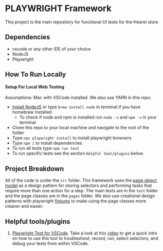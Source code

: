 # PLAYWRIGHT Framework

This project is the main repository for functional UI tests for the Hearst store

## Dependencies

- vscode or any other IDE of your choice
- NodeJS
- Playwright

## How To Run Locally

#### Setup For Local Web Testing

Assumptions: Mac with VSCode installed. We also use YARN in this repo.

- [Install NodeJS](https://nodejs.org/en/download) or type `brew install node` in terminal if you have homebrew installed
  - To check if node and npm is installed run `node -v` and
    `npm -v` in your terminal
- Clone this repo to your local machine and navigate to the root of the folder
- Type `npx playwright install` to install playwright browsers
- Type `npm i` to install dependencies
- To run all tests type `npm run test`
- To run specific tests see the section `Helpful tool/plugins` below.

## Project Breakdown

All of the code is under the `src` folder. This framework uses the [page object model](https://playwright.dev/docs/pom) as a design pattern for storing selectors and performing tasks that require more than one action for a step. The main tests are in the `test` folder and the page classes are in the `pages` folder. We also use creational design patterns with playwright [fixtures](https://zoopla.blog/posts/2023/test-framework-migration/) to make using the page classes more cleaner and easier.

## Helpful tools/plugins

1. [Playwright Test for VSCode](https://marketplace.visualstudio.com/items?itemName=ms-playwright.playwright). Take a look at this [video](https://www.youtube.com/watch?v=ECkMUATC1aA) to get a quick intro on how to use this tool to troubleshoot, record, run, select selectors, and debug your tests from within VSCode.
